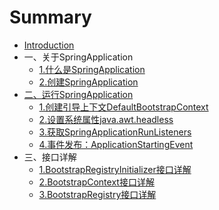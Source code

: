 # Summary

* [Introduction](README.md)
* 一、关于SpringApplication
    * [1.什么是SpringApplication](ch01/什么是SpringApplication.md)
    * [2.创建SpringApplication](ch01/创建SpringApplication.md)
* [二、运行SpringApplication](ch02/run.md)
    * [1.创建引导上下文DefaultBootstrapContext](ch02/DefaultBootstrapContext.md)
    * [2.设置系统属性java.awt.headless](ch02/systemProperty.md)
    * [3.获取SpringApplicationRunListeners](ch02/SpringApplicationRunListeners.md)
    * [4.事件发布：ApplicationStartingEvent](ch02/ApplicationStartingEvent.md)
* 三、接口详解
    * [1.BootstrapRegistryInitializer接口详解](interface/BootstrapRegistryInitializer.md)
    * [2.BootstrapContext接口详解](interface/BootstrapContext.md)
    * [3.BootstrapRegistry接口详解](interface/BootstrapRegistry.md)
